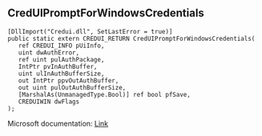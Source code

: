 ## CredUIPromptForWindowsCredentials

```
[DllImport("Credui.dll", SetLastError = true)]
public static extern CREDUI_RETURN CredUIPromptForWindowsCredentials(
   ref CREDUI_INFO pUiInfo,
   uint dwAuthError,
   ref uint pulAuthPackage,
   IntPtr pvInAuthBuffer,
   uint ulInAuthBufferSize,
   out IntPtr ppvOutAuthBuffer,
   out uint pulOutAuthBufferSize,
   [MarshalAs(UnmanagedType.Bool)] ref bool pfSave,
   CREDUIWIN dwFlags
);
```

Microsoft documentation: [Link](https://learn.microsoft.com/en-us/windows/win32/api/wincred/nf-wincred-creduipromptforwindowscredentialsa)

